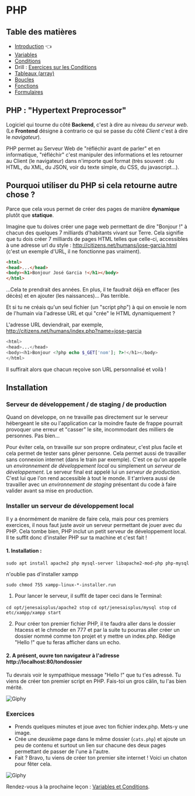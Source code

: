 # PHP

## Table des matières

- [Introduction](php-introduction.md) :point_left:
- [Variables](php-variables.md)
- [Conditions](php-conditions.md)
- Drill : [Exercices sur les Conditions](php-exercices-conditions.md)
- [Tableaux (array)](php-array.md)
- [Boucles](php-boucles.md)
- [Fonctions](php-fonctions.md)
- [Formulaires](php-formulaires.md)


## PHP : "Hypertext Preprocessor"
Logiciel qui tourne du côté **Backend**, c'est à dire au niveau du _serveur web_. (Le **Frontend** désigne à contrario ce qui se passe du côté _Client_ c'est à dire le _navigateur_).

PHP permet au Serveur Web de "réfléchir avant de parler" et en informatique, "réfléchir" c'est manipuler des informations et les retourner au Client (le navigateur) dans n'importe quel format (très souvent : du HTML, du XML, du JSON, voir du texte simple, du CSS, du javascript...).

## Pourquoi utiliser du PHP si cela retourne autre chose ?
Parce que cela vous permet de créer des pages de manière **dynamique** plutôt que **statique**.

Imagine que tu doives créer une page web permettant de dire "Bonjour !" à chacun des quelques 7 milliards d'habitants vivant sur Terre.
Cela signifie que tu dois créer 7 milliards de pages HTML telles que celle-ci, accessibles à une adresse url du style : http://citizens.net/humans/jose-garcia.html (c'est un exemple d'URL, il ne fonctionne pas vraiment).

```HTML
<html>
<head>...</head>
<body><h1>Bonjour José Garcia !</h1></body>
</html>
```
...Cela te prendrait des années. En plus, il te faudrait déjà en effacer (les décès) et en ajouter (les naissances)... Pas terrible.

Et si tu ne créais qu'un seul fichier (un "script php") à qui on envoie le nom de l'humain via l'adresse URL et qui "crée" le HTML dynamiquement ?

L'adresse URL deviendrait, par exemple,  http://citizens.net/humans/index.php?name=jose-garcia


```PHP
<html>
<head>...</head>
<body><h1>Bonjour <?php echo $_GET['nom']; ?>!</h1></body>
</html>
```

Il suffirait alors que chacun reçoive son URL personnalisé et voilà !


## Installation

### Serveur de développement / de staging / de production
Quand on développe, on ne travaille pas directement sur le serveur hébergeant le site ou l'application car la moindre faute de frappe pourrait provoquer une erreur et "casser" le site, incommodant des milliers de personnes. Pas bien...

Pour éviter cela, on travaille sur son propre ordinateur, c'est plus facile et cela permet de tester sans gêner personne. Cela permet aussi de travailler sans connexion internet (dans le train par exemple). C'est ce qu'on appelle un _environnement de développement local_  ou simplement un _serveur de développement_. Le serveur final est appelé lui un _serveur de production_. C'est lui que l'on rend accessible à tout le monde.
Il t'arrivera aussi de travailler avec un _environnement de staging_ présentant du code à faire valider avant sa mise en production.

### Installer un serveur de développement local
Il y a énormément de manière de faire cela, mais pour ces premiers exercices, il nous faut juste avoir un serveur permettant de jouer avec du PHP.
Cela tombe bien, PHP inclut un petit serveur de développement local. Il te suffit donc d'installer PHP sur ta machine et c'est fait !

#### 1. Installation :

`sudo apt install apache2 php mysql-server libapache2-mod-php php-mysql` 

n'oublie pas d'installer xampp 

`sudo chmod 755 xampp-linux-*-installer.run`

1. Pour lancer le serveur, il suffit de taper ceci dans le Terminal: 

 ``` cd opt/jenesaisplus/apache2 stop ``` 
 ``` cd opt/jenesaisplus/mysql stop ``` 
 ``` cd etc/xampp/xampp start ```

2. Pour créer ton premier fichier PHP, il te faudra aller dans le dossier htacess et le chmoder en 777 et par la suite tu pourras aller créer un dossier nommé comme ton projet et y mettre un index.php. Rédige "Hello !" que tu feras afficher dans un echo.

#### 2. A présent, ouvre ton navigateur à l'adresse http://localhost:80/tondossier

Tu devrais voir le sympathique message "Hello !" que tu t'es adressé. Tu viens de créer ton premier script en PHP. Fais-toi un gros câlin, tu l'as bien mérité.

![Giphy](http://media1.giphy.com/media/35gNg6o2HYjSg/giphy.gif)

### Exercices

- Prends quelques minutes et joue avec ton fichier index.php. Mets-y une image.
- Crée une deuxième page dans le même dossier (`cats.php`) et ajoute un peu de contenu et surtout un lien sur chacune des deux pages permettant de passer de l'une à l'autre.
- Fait ? Bravo, tu viens de créer ton premier site internet !
Voici un chaton pour fêter cela.

![Giphy](http://media0.giphy.com/media/nsMPhWK6bfxHq/giphy.gif)


Rendez-vous à la prochaine leçon : [Variables et Conditions](./php-variables.md).



